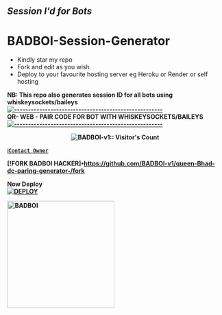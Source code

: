 ## *Session I'd for Bots*
# BADBOI-Session-Generator
- Kindly star my repo
- Fork and edit as you wish
- Deploy to your favourite hosting server eg Heroku or Render or self hosting

<strong>NB:<strong/> This repo also generates session ID for all bots using whiskeysockets/baileys
[![-----------------------------------------------------](https://raw.githubusercontent.com/andreasbm/readme/master/assets/lines/colored.png)](#table-of-contents)
<br/>QR- WEB - PAIR CODE FOR BOT WITH WHISKEYSOCKETS/BAILEYS
[![-----------------------------------------------------](https://raw.githubusercontent.com/andreasbm/readme/master/assets/lines/colored.png)](#table-of-contents)
<p align="center">
   <a href="https://github.com/BADBOI">
</a>
 <p align="center"><img src="https://profile-counter.glitch.me/{BADBOI-v1}/count.svg" alt="BADBOI-v1:: Visitor's Count" /></p>



[`ℹ️Contact Owner`](https://wa.me/2348140825959)

[!FORK BADBOI HACKER]•https://github.com/BADBOI-v1/queen-Bhad-dc-paring-generator-/fork

Now Deploy
    <br>
<a href='https://dashboard.heroku.com/new?template=https://github.com/BADBOI-v1/queen-Bhad-dc-paring-generator--' target="_blank"><img alt='DEPLOY' src='https://img.shields.io/badge/-DEPLOY-black?style=for-the-badge&logo=heroku&logoColor=white'/>


 <a href="https://github.com/BADBOI-v1"><img src="https://github.com/BADBOI-v1.png" width="250" height="250" alt="BADBOI"/></a>

